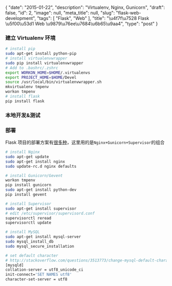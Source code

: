 {
    "date": "2015-01-22",
    "description": "Virtualenv, Nginx, Gunicorn",
    "draft": false,
    "id": 2,
    "image": null,
    "meta_title": null,
    "slug": "flask-web-development",
    "tags": [
        "Flask",
        "Web"
    ],
    "title": "\u4f7f\u7528 Flask \u5f00\u53d1 Web \u9879\u76ee\u7684\u6b65\u9aa4",
    "type": "post"
}


### 建立 Virtualenv 环境
   
```bash
# install pip
sudo apt-get install python-pip
# install virtualenvwrapper
sudo pip install virtualenvwrapper
# Add to .bashrc/.zshrc
export WORKON_HOME=$HOME/.virtualenvs
export PROJECT_HOME=$HOME/Devel
source /usr/local/bin/virtualenvwrapper.sh
mkvirtualenv tmpenv
workon tmpenv
# install flask
pip install flask
```

### 本地开发&测试

### 部署

Flask 项目的部署方案有[很多种](http://flask.pocoo.org/docs/0.10/deploying/)，这里用的是`Nginx+Gunicorn+Supervisor`的组合
```bash
# install Nginx
sudo apt-get update
sudo apt-get install nginx
sudo update-rc.d nginx defaults

# install Gunicorn/Gevent
workon tmpenv
pip install gunicorn
sudo apt-get install python-dev
pip install gevent

# install Supervisor
sudo apt-get install supervisor
# edit /etc/supervisor/supervisord.conf
supervisorctl reread
supervisorctl update

# install MySQL
sudo apt-get install mysql-server
sudo mysql_install_db
sudo mysql_secure_installation

# set default character
# http://stackoverflow.com/questions/3513773/change-mysql-default-character-set-to-utf-8-in-my-cnf
[mysqld]
collation-server = utf8_unicode_ci
init-connect='SET NAMES utf8'
character-set-server = utf8
```
